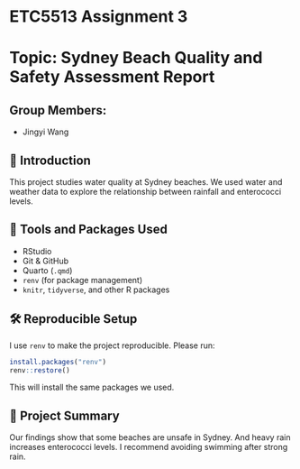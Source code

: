# ETC5513 Assignment 3
# Topic: Sydney Beach Quality and Safety Assessment Report

## Group Members:

* Jingyi Wang

## 📘 Introduction

This project studies water quality at Sydney beaches. We used water and weather data to explore the relationship between rainfall and enterococci levels.


## 🧪 Tools and Packages Used

- RStudio  
- Git & GitHub  
- Quarto (`.qmd`)  
- `renv` (for package management)  
- `knitr`, `tidyverse`, and other R packages  

## 🛠️ Reproducible Setup

I use `renv` to make the project reproducible. Please run:

```r
install.packages("renv")
renv::restore()
```
This will install the same packages we used.


## 📌 Project Summary

Our findings show that some beaches are unsafe in Sydney. And heavy rain increases enterococci levels. I recommend avoiding swimming after strong rain.